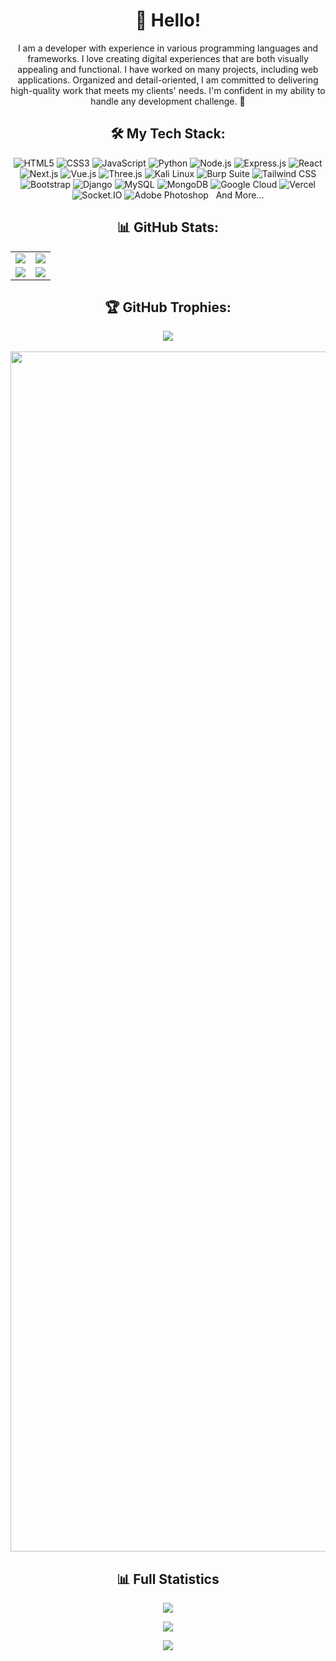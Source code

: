 <h1 align="center">👋 Hello!</h1>
<p align="center">
I am a developer with experience in various programming languages and frameworks. I love creating digital experiences that are both visually appealing and functional. I have worked on many projects, including web applications. Organized and detail-oriented, I am committed to delivering high-quality work that meets my clients' needs. I'm confident in my ability to handle any development challenge. 🚀
</p>

<h2 align="center">🛠️ My Tech Stack:</h2>

<p align="center">
  <img src="https://img.shields.io/badge/HTML5-E34F26?style=for-the-badge&logo=html5&logoColor=white" alt="HTML5">
  <img src="https://img.shields.io/badge/CSS3-1572B6?style=for-the-badge&logo=css3&logoColor=white" alt="CSS3">
  <img src="https://img.shields.io/badge/JavaScript-323330?style=for-the-badge&logo=javascript&logoColor=F7DF1E" alt="JavaScript">
  <img src="https://img.shields.io/badge/Python-3670A0?style=for-the-badge&logo=python&logoColor=ffdd54" alt="Python">
  <img src="https://img.shields.io/badge/Node.js-6DA55F?style=for-the-badge&logo=node.js&logoColor=white" alt="Node.js">
  <img src="https://img.shields.io/badge/Express.js-404d59?style=for-the-badge&logo=express&logoColor=white" alt="Express.js">
  <img src="https://img.shields.io/badge/React-23232a?style=for-the-badge&logo=react&logoColor=61DAFB" alt="React">
  <img src="https://img.shields.io/badge/Next.js-000000?style=for-the-badge&logo=nextdotjs&logoColor=white" alt="Next.js">
  <img src="https://img.shields.io/badge/Vue.js-35495e?style=for-the-badge&logo=vue.js&logoColor=4FC08D" alt="Vue.js">
  <img src="https://img.shields.io/badge/Three.js-black?style=for-the-badge&logo=three.js&logoColor=white" alt="Three.js">
  <img src="https://img.shields.io/badge/Kali_Linux-557C94?style=for-the-badge&logo=kali-linux&logoColor=white" alt="Kali Linux">
  <img src="https://img.shields.io/badge/Burp_Suite-FF6F6F?style=for-the-badge&logo=burp-suite&logoColor=white" alt="Burp Suite">
  <img src="https://img.shields.io/badge/Tailwind_CSS-38B2AC?style=for-the-badge&logo=tailwind-css&logoColor=white" alt="Tailwind CSS">
  <img src="https://img.shields.io/badge/Bootstrap-563D7C?style=for-the-badge&logo=bootstrap&logoColor=white" alt="Bootstrap">
  <img src="https://img.shields.io/badge/Django-092E20?style=for-the-badge&logo=django&logoColor=white" alt="Django">
  <img src="https://img.shields.io/badge/MySQL-00000F?style=for-the-badge&logo=mysql&logoColor=white" alt="MySQL">
  <img src="https://img.shields.io/badge/MongoDB-4EA94B?style=for-the-badge&logo=mongodb&logoColor=white" alt="MongoDB">
  <img src="https://img.shields.io/badge/Google_Cloud-4285F4?style=for-the-badge&logo=google-cloud&logoColor=white" alt="Google Cloud">
  <img src="https://img.shields.io/badge/Vercel-000000?style=for-the-badge&logo=vercel&logoColor=white" alt="Vercel">
  <img src="https://img.shields.io/badge/Socket.IO-black?style=for-the-badge&logo=socket.io&logoColor=white" alt="Socket.IO">
  <img src="https://img.shields.io/badge/Photoshop-31A8FF?style=for-the-badge&logo=adobephotoshop&logoColor=white" alt="Adobe Photoshop">
  &nbsp;  And More...
</p>

<h2 align="center">📊 GitHub Stats:</h2>

<table align="center">
  <tr>
    <td><img src="http://github-profile-summary-cards.vercel.app/api/cards/profile-details?username=ElonMusk2002&theme=github_dark"></td>
    <td><img src="https://github-readme-stats.vercel.app/api?username=ElonMusk2002&show_icons=true&theme=dark&hide_border=false"></td>
  </tr>
  <tr>
    <td><img src="https://github-readme-stats.vercel.app/api/top-langs/?username=ElonMusk2002&theme=dark&layout=compact&hide_border=false&langs_count=10"></td>
    <td><img src="https://github-contributor-stats.vercel.app/api?username=ElonMusk2002&limit=5&theme=dark&combine_all_yearly_contributions=true"></td>
  </tr>
</table>

<h2 align="center">🏆 GitHub Trophies:</h2>

<p align="center">
  <img src="https://github-profile-trophy.vercel.app/?username=ElonMusk2002&theme=radical&no-frame=true&no-bg=true&margin-w=4">
  <br/>
  <br/>
  <img src="https://www.animatedimages.org/data/media/562/animated-line-image-0184.gif" width="1920" />
</p>

<h2 align="center">📊 Full Statistics</h2>
  
<p align="center"> 
<img src="https://metrics.lecoq.io/ElonMusk2002?template=classic&languages=1&lines=1&habits=1&followup=1&isocalendar=1&base=header%2C%20activity%2C%20community%2C%20repositories%2C%20metadata&base.indepth=false&base.hireable=false&base.skip=false&isocalendar=false&isocalendar.duration=half-year&languages=false&languages.ignored=html%2Ccss&languages.limit=8&languages.threshold=0%25&languages.other=false&languages.colors=github&languages.sections=most-used&languages.indepth=false&languages.analysis.timeout=15&languages.analysis.timeout.repositories=7.5&languages.categories=markup%2C%20programming&languages.recent.categories=markup%2C%20programming&languages.recent.load=300&languages.recent.days=14&lines=false&lines.sections=base&lines.repositories.limit=4&lines.history.limit=1&habits=false&habits.from=200&habits.days=14&habits.facts=true&habits.charts=false&habits.charts.type=classic&habits.trim=false&habits.languages.limit=8&habits.languages.threshold=0%25&followup=false&followup.sections=repositories&followup.indepth=false&followup.archived=true&config.display=large](https://metrics.lecoq.io/Metrics?template=classic&isocalendar=1&languages=1&lines=1&habits=1&calendar=1&achievements=1&traffic=1&base=header%2C%20activity%2C%20community%2C%20repositories%2C%20metadata&base.indepth=false&base.hireable=false&base.skip=false&isocalendar=false&isocalendar.duration=half-year&languages=false&languages.limit=8&languages.threshold=0%25&languages.other=false&languages.colors=github&languages.sections=most-used&languages.indepth=false&languages.analysis.timeout=15&languages.analysis.timeout.repositories=7.5&languages.categories=markup%2C%20programming&languages.recent.categories=markup%2C%20programming&languages.recent.load=300&languages.recent.days=14&lines=false&lines.sections=base&lines.repositories.limit=4&lines.history.limit=1&lines.delay=0&habits=false&habits.from=200&habits.days=14&habits.facts=true&habits.charts=false&habits.charts.type=classic&habits.trim=false&habits.languages.limit=8&habits.languages.threshold=0%25&calendar=false&calendar.limit=1&achievements=false&achievements.threshold=C&achievements.secrets=true&achievements.display=detailed&achievements.limit=0&traffic=false&config.timezone=Russia%2FYekaterinburg)](https://metrics.lecoq.io/Metrics?template=classic&isocalendar=1&languages=1&lines=1&habits=1&achievements=1&base=header%2C%20activity%2C%20community%2C%20repositories%2C%20metadata&base.indepth=false&base.hireable=false&base.skip=false&isocalendar=false&isocalendar.duration=half-year&languages=false&languages.limit=8&languages.threshold=0%25&languages.other=false&languages.colors=github&languages.sections=most-used&languages.indepth=false&languages.analysis.timeout=15&languages.analysis.timeout.repositories=7.5&languages.categories=markup%2C%20programming&languages.recent.categories=markup%2C%20programming&languages.recent.load=300&languages.recent.days=14&lines=false&lines.sections=base&lines.repositories.limit=4&lines.history.limit=1&lines.delay=0&habits=false&habits.from=200&habits.days=14&habits.facts=true&habits.charts=false&habits.charts.type=classic&habits.trim=false&habits.languages.limit=8&habits.languages.threshold=0%25&achievements=false&achievements.threshold=C&achievements.secrets=true&achievements.display=detailed&achievements.limit=0">
</p>

<p align="center">
  <img src="https://api.visitorbadge.io/api/VisitorHit?user=ElonMusk2002&repo=github-visitors-badge&countColor=DodgerBlue" />
</p>

<div align="center">
  <img src="https://media.giphy.com/media/Kf7wTk5jlhw6Eg6BXJ/giphy.gif">
</div>
